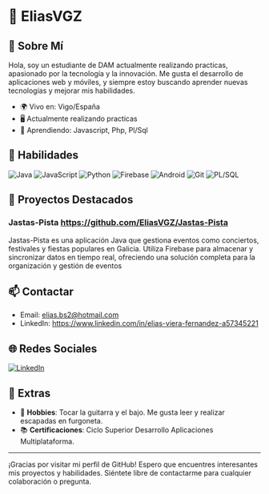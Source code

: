 # 👋 EliasVGZ

## 📖 Sobre Mí
Hola, soy un estudiante de DAM actualmente realizando practicas, apasionado por la tecnología y la innovación. Me gusta el desarrollo de aplicaciones web y móviles, y siempre estoy buscando aprender nuevas tecnologías y mejorar mis habilidades. 

- 🌍 Vivo en: Vigo/España
- 🖥️ Actualmente realizando practicas
- 🌱 Aprendiendo: Javascript, Php, Pl/Sql

## 🚀 Habilidades
![Java](https://img.shields.io/badge/Java-ED8B00?style=for-the-badge&logo=java&logoColor=white)
![JavaScript](https://img.shields.io/badge/JavaScript-F7DF1E?style=for-the-badge&logo=javascript&logoColor=black)
![Python](https://img.shields.io/badge/Python-3776AB?style=for-the-badge&logo=python&logoColor=white)
![Firebase](https://img.shields.io/badge/Firebase-FFCA28?style=for-the-badge&logo=firebase&logoColor=black)
![Android](https://img.shields.io/badge/Android-3DDC84?style=for-the-badge&logo=android&logoColor=white)
![Git](https://img.shields.io/badge/Git-F05032?style=for-the-badge&logo=git&logoColor=white)
![PL/SQL](https://img.shields.io/badge/PL%2FSQL-F80000?style=for-the-badge&logo=oracle&logoColor=white)



## 🌟 Proyectos Destacados
### Jastas-Pista https://github.com/EliasVGZ/Jastas-Pista
Jastas-Pista es una aplicación Java que gestiona eventos como conciertos, festivales y fiestas populares en Galicia. 
Utiliza Firebase para almacenar y sincronizar datos en tiempo real, ofreciendo una solución completa para la organización y gestión de eventos


## 📫 Contactar
- Email: elias.bs2@hotmail.com 
- LinkedIn: https://www.linkedin.com/in/elias-viera-fernandez-a57345221

## 🌐 Redes Sociales
[![LinkedIn](https://img.shields.io/badge/LinkedIn-0A66C2?style=for-the-badge&logo=linkedin&logoColor=white)](https://www.linkedin.com/in/elias-viera-fernandez-a57345221/)


## 🎉 Extras
- 🌟 **Hobbies**: Tocar la guitarra y el bajo. Me gusta leer y realizar escapadas en furgoneta.
- 📚 **Certificaciones**: Ciclo Superior Desarrollo Aplicaciones Multiplataforma.

---

¡Gracias por visitar mi perfil de GitHub! Espero que encuentres interesantes mis proyectos y habilidades. Siéntete libre de contactarme para cualquier colaboración o pregunta.

